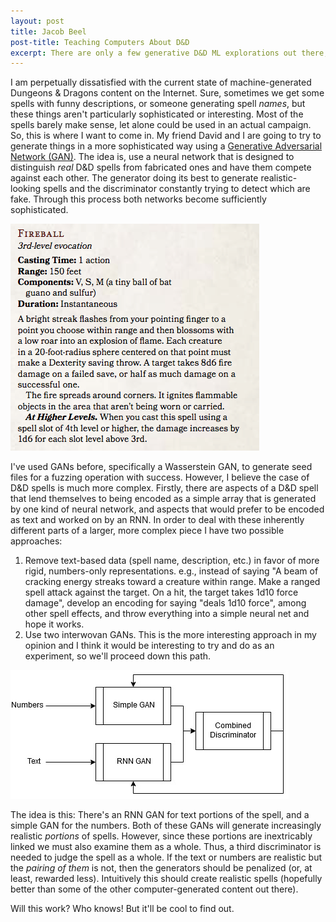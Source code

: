 ```yaml
---
layout: post
title: Jacob Beel
post-title: Teaching Computers About D&D
excerpt: There are only a few generative D&D ML explorations out there, and the stuff that exists is realtively simple. Can we do something more complex and more interesting with the nearly endless realm of possibilites that is D&D?
---
```


I am perpetually dissatisfied with the current state of machine-generated Dungeons & Dragons content on the Internet. Sure, sometimes we get some spells with funny descriptions, or someone generating spell _names_, but these things aren't particularly sophisticated or interesting. Most of the spells barely make sense, let alone could be used in an actual campaign. So, this is where I want to come in. My friend David and I are going to try to generate things in a more sophisticated way using a [Generative Adversarial Network (GAN)](https://papers.nips.cc/paper/5423-generative-adversarial-nets.pdf). The idea is, use a neural network that is designed to distinguish _real_ D&D spells from fabricated ones and have them compete against each other. The generator doing its best to generate realistic-looking spells and the discriminator constantly trying to detect which are fake. Through this process both networks become sufficiently sophisticated.

![fireball](/assets/images/dnd_spell.jpg "The iconic spell 'Fireball'")

I've used GANs before, specifically a Wasserstein GAN, to generate seed files for a fuzzing operation with success. However, I believe the case of D&D spells is much more complex. Firstly, there are aspects of a D&D spell that lend themselves to being encoded as a simple array that is generated by one kind of neural network, and aspects that would prefer to be encoded as text and worked on by an RNN. In order to deal with these inherently different parts of a larger, more complex piece I have two possible approaches:

1. Remove text-based data (spell name, description, etc.) in favor of more rigid, numbers-only representations. e.g., instead of saying "A beam of cracking energy streaks toward a creature within range. Make a ranged spell attack against the target. On a hit, the target takes 1d10 force damage", develop an encoding for saying "deals 1d10 force", among other spell effects, and throw everything into a simple neural net and hope it works.
2. Use two interwovan GANs. This is the more interesting approach in my opinion and I think it would be interesting to try and do as an experiment, so we'll proceed down this path. 

![weird gan](/assets/images/weird_gan.jpg "A Quick and Dirty Diagram of this Monstrosity")

The idea is this: There's an RNN GAN for text portions of the spell, and a simple GAN for the numbers. Both of these GANs will generate increasingly realistic _portions_ of spells. However, since these portions are inextricably linked we must also examine them as a whole. Thus, a third discriminator is needed to judge the spell as a whole. If the text or numbers are realistic but the _pairing of them_ is not, then the generators should be penalized (or, at least, rewarded less). Intuitively this should create realistic spells (hopefully better than some of the other computer-generated content out there).

Will this work? Who knows! But it'll be cool to find out.